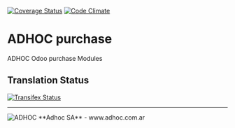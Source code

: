 [![Coverage Status](https://coveralls.io/repos/ingadhoc/purchase/badge.png?branch=13.0)](https://coveralls.io/r/ingadhoc/purchase?branch=13.0)
[![Code Climate](https://codeclimate.com/github/ingadhoc/purchase/badges/gpa.svg)](https://codeclimate.com/github/ingadhoc/purchase)

# ADHOC purchase

ADHOC Odoo purchase Modules

[//]: # (addons)
[//]: # (end addons)

Translation Status
------------------
[![Transifex Status](https://www.transifex.com/projects/p/ingadhoc-purchase-13-0/chart/image_png)](https://www.transifex.com/projects/p/ingadhoc-purchase-13-0)

----

<img alt="ADHOC" src="http://fotos.subefotos.com/83fed853c1e15a8023b86b2b22d6145bo.png" />
**Adhoc SA** - www.adhoc.com.ar
